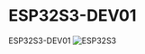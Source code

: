 # ESP32S3-DEV01
ESP32S3-DEV01 
![ESP32S3](https://github.com/user-attachments/assets/5b37505f-5d62-4906-9737-7b9880b0f936?raw=true)  
